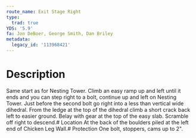 ```yaml
---
route_name: Exit Stage Right
type:
  trad: true
YDS: '5.9'
fa: Jon DeBoer, George Smith, Dan Briley
metadata:
  legacy_id: '113968421'
---
```

# Description
Same start as for Nesting Tower. Climb an easy ramp up and left until it ends and you can step right to a bolt, continue up and left on Nesting Tower. Just before the second bolt go right into a less than vertical wide dihedral. From the ledge at the top of the dihedral climb a short crack back left to easier ground. Belay with gear at the top of the easy slab. Scramble off right to descend.# Location
At the back of the boulders piled at the left end of Chicken Leg Wall.# Protection
One bolt, stoppers, cams up to 2".